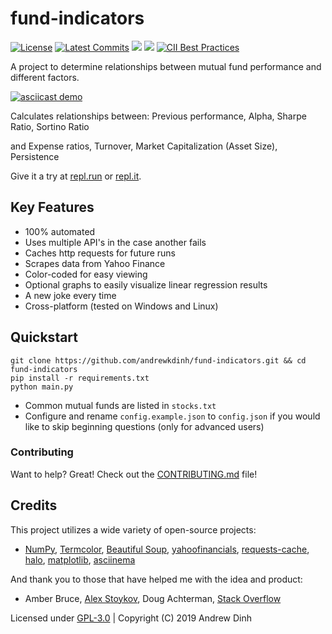 # fund-indicators

[![License](https://img.shields.io/github/license/andrewkdinh/fund-indicators.svg)](https://raw.githubusercontent.com/andrewkdinh/fund-indicators/master/LICENSE)
[![Latest Commits](https://img.shields.io/github/last-commit/andrewkdinh/fund-indicators.svg)](https://github.com/andrewkdinh/fund-indicators/commits/master)
![](https://img.shields.io/github/languages/top/andrewkdinh/fund-indicators.svg)
![](https://img.shields.io/github/languages/code-size/andrewkdinh/fund-indicators.svg)
[![CII Best Practices](https://bestpractices.coreinfrastructure.org/projects/2667/badge)](https://bestpractices.coreinfrastructure.org/projects/2667)

A project to determine relationships between mutual fund performance and different factors.

[![asciicast demo](https://asciinema.org/a/jLmZapnMFGCRiiSUITY21erLW.svg)](https://asciinema.org/a/jLmZapnMFGCRiiSUITY21erLW?autoplay=1&preload=1)

Calculates relationships between: Previous performance, Alpha, Sharpe Ratio, Sortino Ratio

and Expense ratios, Turnover, Market Capitalization (Asset Size), Persistence

Give it a try at [repl.run](https://fund-indicators.andrewkdinh.repl.run) or [repl.it](https://repl.it/@andrewkdinh/fund-indicators).

## Key Features

- 100% automated
- Uses multiple API's in the case another fails
- Caches http requests for future runs
- Scrapes data from Yahoo Finance
- Color-coded for easy viewing
- Optional graphs to easily visualize linear regression results
- A new joke every time
- Cross-platform (tested on Windows and Linux)

## Quickstart

```shell
git clone https://github.com/andrewkdinh/fund-indicators.git && cd fund-indicators
pip install -r requirements.txt
python main.py
```

- Common mutual funds are listed in `stocks.txt`
- Configure and rename `config.example.json` to `config.json` if you would like to skip beginning questions (only for advanced users)

### Contributing

Want to help? Great! Check out the [CONTRIBUTING.md](https://github.com/andrewkdinh/fund-indicators/CONTRIBUTING.md) file!

## Credits

This project utilizes a wide variety of open-source projects:

- [NumPy](https://github.com/numpy/numpy), [Termcolor](https://github.com/hfeeki/termcolor), [Beautiful Soup](https://launchpad.net/beautifulsoup), [yahoofinancials](https://github.com/JECSand/yahoofinancials), [requests-cache](https://github.com/reclosedev/requests-cache), [halo](https://github.com/manrajgrover/halo), [matplotlib](https://github.com/matplotlib/matplotlib), [asciinema](https://github.com/asciinema/asciinema)

And thank you to those that have helped me with the idea and product:

- Amber Bruce, [Alex Stoykov](http://stoykov.us/), Doug Achterman, [Stack Overflow](https://stackoverflow.com)

Licensed under [GPL-3.0](https://raw.githubusercontent.com/andrewkdinh/fund-indicators/master/LICENSE) | Copyright (C) 2019  Andrew Dinh